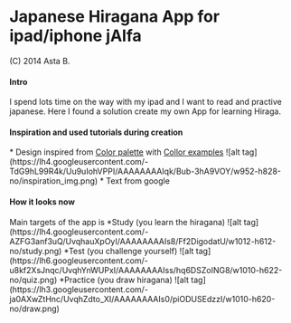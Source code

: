 <h1>Japanese Hiragana App for ipad/iphone jAlfa</h1>
(C) 2014 Asta B.

<h4>Intro</h4>
I spend lots time on the way with my ipad and I want to read and practive japanese.
Here I found a solution create my own App for learning Hiraga.

<h4>Inspiration and used tutorials during creation </h4>
* Design inspired from <a href="http://www.degraeve.com/color-palette/index.php" >Color palette</a>  with <a href="http://www.colorhexa.com/" >Collor examples</a>
![alt tag](https://lh4.googleusercontent.com/-TdG9hL99R4k/Uu9uIohVPPI/AAAAAAAAIqk/Bub-3hA9VOY/w952-h828-no/inspiration_img.png)
* Text from google

<h4>How it looks now</h4>
Main targets of the app is
*Study
(you learn the hiragana)
![alt tag](https://lh4.googleusercontent.com/-AZFG3anf3uQ/UvqhauXpOyI/AAAAAAAAIs8/Ff2DigodatU/w1012-h612-no/study.png)
*Test
(you challenge yourself)
![alt tag](https://lh6.googleusercontent.com/-u8kf2XsJnqc/UvqhYnWUPxI/AAAAAAAAIss/hq6DSZoING8/w1010-h622-no/quiz.png)
*Practice
(you draw hiragana)
![alt tag](https://lh3.googleusercontent.com/-ja0AXwZtHnc/UvqhZdto_XI/AAAAAAAAIs0/piODUSEdzzI/w1010-h620-no/draw.png)


